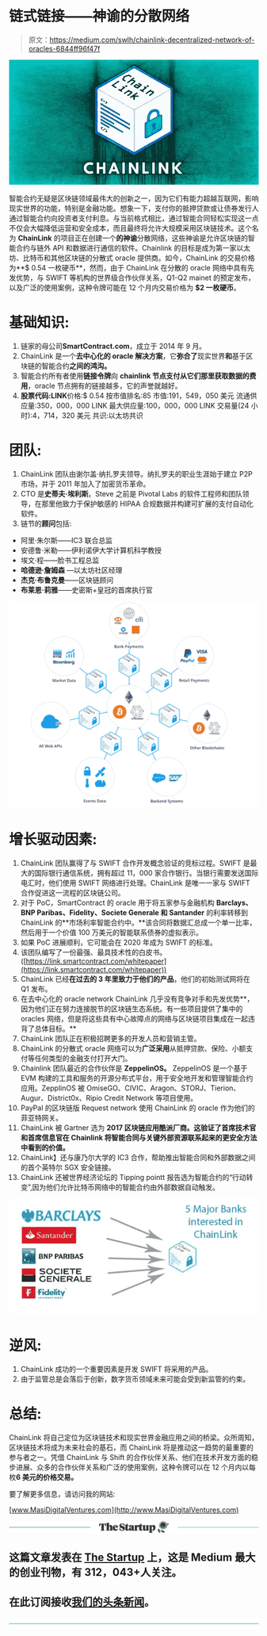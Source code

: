 # 链式链接——神谕的分散网络

> 原文：<https://medium.com/swlh/chainlink-decentralized-network-of-oracles-6844ff96f47f>

![](img/eea5e1ec9e0ffe1a3483194a70c336fd.png)

智能合约无疑是区块链领域最伟大的创新之一，因为它们有能力超越互联网，影响现实世界的功能，特别是金融功能。想象一下，支付你的抵押贷款或让债券发行人通过智能合约向投资者支付利息。与当前格式相比，通过智能合同轻松实现这一点不仅会大幅降低运营和安全成本，而且最终将允许大规模采用区块链技术。这个名为 **ChainLink** 的项目正在创建一个**的神谕**分散网络，这些神谕是允许区块链的智能合约与链外 API 和数据进行通信的软件。Chainlink 的目标是成为第一家以太坊、比特币和其他区块链的分散式 oracle 提供商。如今，ChainLink 的交易价格为**$ 0.54 一枚硬币**，然而，由于 ChainLink 在分散的 oracle 网络中具有先发优势，与 SWIFT 等机构的世界级合作伙伴关系，Q1-Q2 mainet 的预定发布，以及广泛的使用案例，这种令牌可能在 12 个月内交易价格为 **$2 一枚硬币**。

# 基础知识:

1.  链家的母公司**SmartContract.com**，成立于 2014 年 9 月。
2.  ChainLink 是一个**去中心化的 oracle 解决方案**，它**弥合了**现实世界**和**基于区块链的智能合约**之间的鸿沟。**
3.  智能合约所有者使用**链接令牌**向 **chainlink 节点支付从它们那里获取数据的费用**，oracle 节点拥有的链接越多，它的声誉就越好。
4.  **股票代码:LINK**价格:$ 0.54
    按市值排名:85
    市值:191，549，050 美元
    流通供应量:350，000，000 LINK
    最大供应量:100，000，000 LINK
    交易量(24 小时):4，714，320 美元
    共识:以太坊共识

# 团队:

1.  ChainLink 团队由谢尔盖·纳扎罗夫领导。纳扎罗夫的职业生涯始于建立 P2P 市场，并于 2011 年加入了加密货币革命。
2.  CTO 是**史蒂夫·埃利斯**。Steve 之前是 Pivotal Labs 的软件工程师和团队领导，在那里他致力于保护敏感的 HIPAA 合规数据并构建可扩展的支付自动化软件。
3.  链节的**顾问**包括:

*   阿里·朱尔斯——IC3 联合总监
*   安德鲁·米勒——伊利诺伊大学计算机科学教授
*   埃文·程——脸书工程总监
*   **哈德逊·詹姆森** —以太坊社区经理
*   **杰克·布鲁克曼**——区块链顾问
*   **布莱恩·莉雅**——史密斯+皇冠的首席执行官

![](img/451c3c1803cd54eafb6972c482422205.png)

# 增长驱动因素:

1.  ChainLink 团队赢得了与 SWIFT 合作开发概念验证的竞标过程。SWIFT 是最大的国际银行通信系统，拥有超过 11，000 家合作银行。当银行需要发送国际电汇时，他们使用 SWIFT 网络进行处理。ChainLink 是唯一一家与 SWIFT 合作促进这一流程的区块链公司。
2.  对于 PoC，SmartContract 的 oracle 用于将五家参与金融机构 **Barclays、BNP Paribas、Fidelity、Societe Generale 和 Santander** 的利率转移到 ChainLink 的**市场利率智能合约中。**该合同将数据汇总成一个单一比率，然后用于一个价值 100 万美元的智能联系债券的虚拟表示。
3.  如果 PoC 进展顺利，它可能会在 2020 年成为 SWIFT 的标准。
4.  该团队编写了一份最强、最具技术性的白皮书。([https://link.smartcontract.com/whitepaper](https://link.smartcontract.com/whitepaper))
5.  ChainLink 已经**在过去的 3 年里致力于他们的产品**，他们的初始测试网将在 Q1 发布。
6.  在去中心化的 oracle network ChainLink 几乎没有竞争对手和先发优势**，因为他们正在努力连接脱节的区块链生态系统。有一些项目提供了集中的 oracles 网络，但是将这些具有中心故障点的网络与区块链项目集成在一起违背了总体目标。**
7.  ChainLink 团队正在积极招聘更多的开发人员和营销主管。
8.  ChainLink 的分散式 oracle 网络可以为**广泛采用**从抵押贷款、保险、小额支付等任何类型的金融支付打开大门。
9.  Chainlink 团队最近的合作伙伴是 **ZeppelinOS。** ZeppelinOS 是一个基于 EVM 构建的工具和服务的开源分布式平台，用于安全地开发和管理智能合约应用。ZepplinOS 被 OmiseGO、CIVIC、Aragon、STORJ、Tierion、Augur、District0x、Ripio Credit Network 等项目使用。
10.  PayPal 的区块链版 Request network 使用 ChainLink 的 oracle 作为他们的菲亚特网关。
11.  ChainLink 被 Gartner 选为 **2017 区块链应用酷派厂商。这验证了首席技术官和首席信息官在 Chainlink 将智能合同与关键外部资源联系起来的更安全方法中看到的价值。**
12.  ChainLink】还与康乃尔大学的 IC3 合作，帮助推出智能合同和外部数据之间的首个英特尔 SGX 安全链接。
13.  ChainLink 还被世界经济论坛的 Tipping pointt 报告选为智能合约的“行动转变”,因为他们允许比特币网络中的智能合约由外部数据自动触发。

![](img/cd9d4767d58aab52e0ff2285cbb2e699.png)

# 逆风:

1.  ChainLink 成功的一个重要因素是开发 SWIFT 将采用的产品。
2.  由于监管总是会落后于创新，数字货币领域未来可能会受到新监管的约束。

# 总结:

ChainLink 将自己定位为区块链技术和现实世界金融应用之间的桥梁。众所周知，区块链技术将成为未来社会的基石，而 ChainLink 将是推动这一趋势的最重要的参与者之一。凭借 ChainLink 与 Shift 的合作伙伴关系、他们在技术开发方面的稳步进展、众多的合作伙伴关系和广泛的使用案例，这种令牌可以在 12 个月内以每枚**6 美元的价格交易。**

要了解更多信息，请访问我的网站:

[www.MasiDigitalVentures.com](http://www.MasiDigitalVentures.com)

[![](img/308a8d84fb9b2fab43d66c117fcc4bb4.png)](https://medium.com/swlh)

## 这篇文章发表在 [The Startup](https://medium.com/swlh) 上，这是 Medium 最大的创业刊物，有 312，043+人关注。

## 在此订阅接收[我们的头条新闻](http://growthsupply.com/the-startup-newsletter/)。

[![](img/b0164736ea17a63403e660de5dedf91a.png)](https://medium.com/swlh)